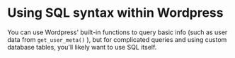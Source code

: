 # Using SQL syntax within Wordpress

You can use Wordpress' built-in functions to query basic info (such as user data from `get_user_meta()` ), but for complicated queries and using custom database tables, you'll likely want to use SQL itself. 
